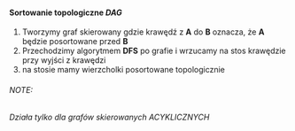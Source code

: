 #### Sortowanie topologiczne _DAG_

1. Tworzymy graf skierowany gdzie krawędź z __A__ do __B__ oznacza, że __A__ będzie posortowane przed __B__
2. Przechodzimy algorytmem __DFS__ po grafie i wrzucamy na stos krawędzie przy wyjści z krawędzi 
3. na stosie mamy wierzcholki posortowane topologicznie

###### NOTE:
_Działa tylko dla grafów skierowanych ACYKLICZNYCH_
